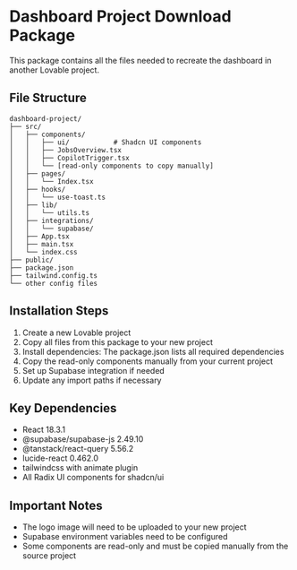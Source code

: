 
# Dashboard Project Download Package

This package contains all the files needed to recreate the dashboard in another Lovable project.

## File Structure

```
dashboard-project/
├── src/
│   ├── components/
│   │   ├── ui/           # Shadcn UI components
│   │   ├── JobsOverview.tsx
│   │   ├── CopilotTrigger.tsx
│   │   └── [read-only components to copy manually]
│   ├── pages/
│   │   └── Index.tsx
│   ├── hooks/
│   │   └── use-toast.ts
│   ├── lib/
│   │   └── utils.ts
│   ├── integrations/
│   │   └── supabase/
│   ├── App.tsx
│   ├── main.tsx
│   └── index.css
├── public/
├── package.json
├── tailwind.config.ts
└── other config files
```

## Installation Steps

1. Create a new Lovable project
2. Copy all files from this package to your new project
3. Install dependencies: The package.json lists all required dependencies
4. Copy the read-only components manually from your current project
5. Set up Supabase integration if needed
6. Update any import paths if necessary

## Key Dependencies

- React 18.3.1
- @supabase/supabase-js 2.49.10
- @tanstack/react-query 5.56.2
- lucide-react 0.462.0
- tailwindcss with animate plugin
- All Radix UI components for shadcn/ui

## Important Notes

- The logo image will need to be uploaded to your new project
- Supabase environment variables need to be configured
- Some components are read-only and must be copied manually from the source project
